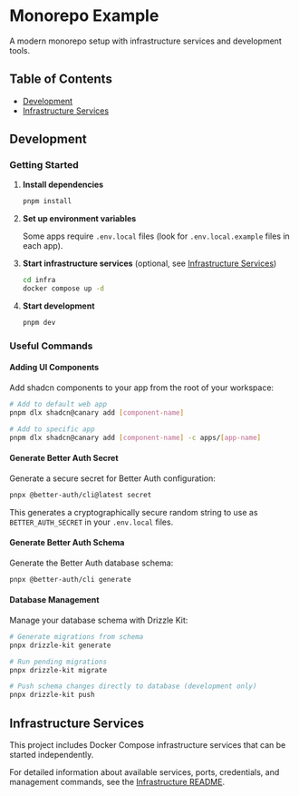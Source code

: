 # Monorepo Example

A modern monorepo setup with infrastructure services and development tools.

## Table of Contents

- [Development](#development)
- [Infrastructure Services](#infrastructure-services)

## Development

### Getting Started

1. **Install dependencies**

   ```bash
   pnpm install
   ```

2. **Set up environment variables**

   Some apps require `.env.local` files (look for `.env.local.example` files in each app).

3. **Start infrastructure services** (optional, see [Infrastructure Services](#infrastructure-services))

   ```bash
   cd infra
   docker compose up -d
   ```

4. **Start development**

   ```bash
   pnpm dev
   ```

### Useful Commands

#### Adding UI Components

Add shadcn components to your app from the root of your workspace:

```bash
# Add to default web app
pnpm dlx shadcn@canary add [component-name]

# Add to specific app
pnpm dlx shadcn@canary add [component-name] -c apps/[app-name]
```

#### Generate Better Auth Secret

Generate a secure secret for Better Auth configuration:

```bash
pnpx @better-auth/cli@latest secret
```

This generates a cryptographically secure random string to use as `BETTER_AUTH_SECRET` in your `.env.local` files.

#### Generate Better Auth Schema

Generate the Better Auth database schema:

```bash
pnpx @better-auth/cli generate
```

#### Database Management

Manage your database schema with Drizzle Kit:

```bash
# Generate migrations from schema
pnpx drizzle-kit generate

# Run pending migrations
pnpx drizzle-kit migrate

# Push schema changes directly to database (development only)
pnpx drizzle-kit push
```

## Infrastructure Services

This project includes Docker Compose infrastructure services that can be started independently.

For detailed information about available services, ports, credentials, and management commands, see the [Infrastructure README](infra/README.md).
